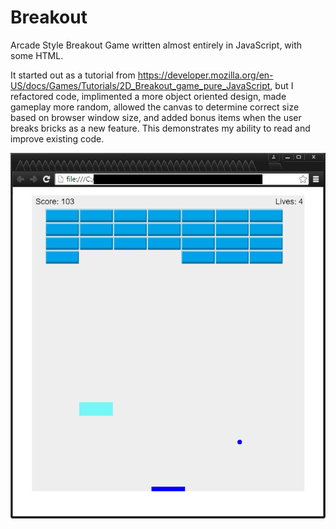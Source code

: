 # Breakout
Arcade Style Breakout Game written almost entirely in JavaScript, with some HTML.

It started out as a tutorial from https://developer.mozilla.org/en-US/docs/Games/Tutorials/2D_Breakout_game_pure_JavaScript, but I refactored code, implimented a more object oriented design, made gameplay more random, allowed the canvas to determine correct size based on browser window size, and added bonus items when the user breaks bricks as a new feature. This demonstrates my ability to read and improve existing code.

![screenshot](screenshot.png)
